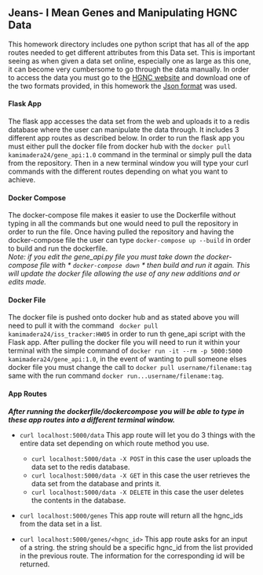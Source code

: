 
## Jeans- I Mean Genes and Manipulating HGNC Data

This homework directory includes one python script that has all of the app
routes needed to get different attributes from this Data set. This is
important seeing as when given a data set online, especially one as large as this
one, it can become very cumbersome to go through the data manually.
In order to access the data you must go to the [HGNC website][1] and download one of the two formats provided, in this homework the [Json format][2] was used.

[1]: <(https://www.genenames.org/download/archive/> "HGNC link"
[2]: <(https://ftp.ebi.ac.uk/pub/databases/genenames/hgnc/json/hgnc_complete_set.json> "Json Link"

#### Flask App

The flask app accesses the data set from the web and uploads it to a redis database where the user can manipulate the data through. It includes 3 different app routes 
as described below.
In order to run the flask app you must either pull the docker file from docker hub 
with the `docker pull kamimadera24/gene_api:1.0` command in the terminal or simply 
pull the data from the repository. Then in a new terminal window you will type your curl commands with the different routes depending on what you want to achieve.

#### Docker Compose

The docker-compose file makes it easier to use the Dockerfile without typing in 
all the commands but one would need to pull the repository in order to run the file.
Once having pulled the repository and having the docker-compose file the user can
type `docker-compose up --build` in order to build and run the dockerfile. <br>
*Note: if you edit the gene_api.py file you must take down the docker-compose file 
with * `docker-compose down` * then build and run it again. This will update the 
docker file allowing the use of any new additions and or edits made.*

#### Docker File

The docker file is pushed onto docker hub and as stated above you will need to pull it with the command ` docker pull kamimadera24/iss_tracker:HW05` in order to run th
gene_api script with the Flask app. After pulling the docker file you will need to 
run it within your terminal with the simple command of 
`docker run -it --rm -p 5000:5000 kamimadera24/gene_api:1.0`, in the event of 
wanting to pull someone elses docker file you must change the call to 
`docker pull username/filename:tag` same with the run command
`docker run...username/filename:tag`.

#### App Routes

***After running the dockerfile/dockercompose you will be able to type in these app routes into a different terminal window.***

* `curl localhost:5000/data` This app route will let you do 3 things with the entire
data set depending on which route method you use.
	* `curl localhost:5000/data -X POST` in this case the user uploads the 
data set to the redis database.
	* `curl localhost:5000/data -X GET` in this case the user retrieves the 
data set from the database and prints it.
	* `curl localhost:5000/data -X DELETE` in this case the user deletes the
contents in the database.

* `curl localhost:5000/genes` This app route will return all the hgnc_ids from the
data set in a list.

* `curl localhost:5000/genes/<hgnc_id>` This app route asks for an input of a 
string. the string should be a specific hgnc_id from the list provided in the
previous route. The information for the corresponding id will be returned.
